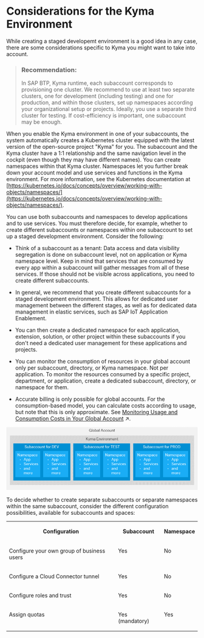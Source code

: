 <!-- loioec8a269c4312416dbb83deb9e5b6bc5b -->

# Considerations for the Kyma Environment

While creating a staged developemt environment is a good idea in any case, there are some considerations specific to Kyma you might want to take into account.

> ### Recommendation:  
> In SAP BTP, Kyma runtime, each subaccount corresponds to provisioning one cluster. We recommend to use at least two separate clusters, one for development \(including testing\) and one for production, and within those clusters, set up namespaces according your organizational setup or projects. Ideally, you use a separate third cluster for testing. If cost-efficiency is important, one subaccount may be enough.

When you enable the Kyma environment in one of your subaccounts, the system automatically creates a Kubernetes cluster equipped with the latest version of the open-source project "Kyma" for you. The subaccount and the Kyma cluster have a 1:1 relationship and the same navigation level in the cockpit \(even though they may have different names\). You can create namespaces within that Kyma cluster. Namespaces let you further break down your account model and use services and functions in the Kyma environment. For more information, see the Kubernetes documentation at [https://kubernetes.io/docs/concepts/overview/working-with-objects/namespaces/](https://kubernetes.io/docs/concepts/overview/working-with-objects/namespaces/).

You can use both subaccounts and namespaces to develop applications and to use services. You must therefore decide, for example, whether to create different subaccounts or namespaces within one subaccount to set up a staged development environment. Consider the following:

-   Think of a subaccount as a tenant: Data access and data visibility segregation is done on subaccount level, not on application or Kyma namespace level. Keep in mind that services that are consumed by every app within a subaccount will gather messages from all of these services. If those should not be visible across applications, you need to create different subaccounts.

-   In general, we recommend that you create different subaccounts for a staged development environment. This allows for dedicated user management between the different stages, as well as for dedicated data management in elastic services, such as SAP IoT Application Enablement.

-   You can then create a dedicated namespace for each application, extension, solution, or other project within these subaccounts if you don't need a dedicated user management for these applications and projects.

-   You can monitor the consumption of resources in your global account only per subaccount, directory, or Kyma namespace. Not per application. To monitor the resources consumed by a specific project, department, or application, create a dedicated subaccount, directory, or namespace for them.

-   Accurate billing is only possible for global accounts. For the consumption-based model, you can calculate costs according to usage, but note that this is only approximate. See [Monitoring Usage and Consumption Costs in Your Global Account](https://help.sap.com/viewer/65de2977205c403bbc107264b8eccf4b/Cloud/en-US/de6f0db8919f4e6f97e54bc4ddaf2ab8.html "In a global account that uses the consumption-based commercial model, you can monitor the usage of billed services and your consumption costs in the SAP BTP cockpit.") :arrow_upper_right:.


![](images/Account_Model_for_Kyma_8b05ea0.png)

To decide whether to create separate subaccounts or separate namespaces within the same subaccount, consider the different configuration possibilities, available for subaccounts and spaces:


<table>
<tr>
<th valign="top">

Configuration

</th>
<th valign="top">

Subaccount

</th>
<th valign="top">

Namespace

</th>
</tr>
<tr>
<td valign="top">

Configure your own group of business users

</td>
<td valign="top">

Yes

</td>
<td valign="top">

No

</td>
</tr>
<tr>
<td valign="top">

Configure a Cloud Connector tunnel

</td>
<td valign="top">

Yes

</td>
<td valign="top">

No

</td>
</tr>
<tr>
<td valign="top">

Configure roles and trust

</td>
<td valign="top">

Yes

</td>
<td valign="top">

No

</td>
</tr>
<tr>
<td valign="top">

Assign quotas

</td>
<td valign="top">

Yes \(mandatory\)

</td>
<td valign="top">

Yes

</td>
</tr>
</table>

